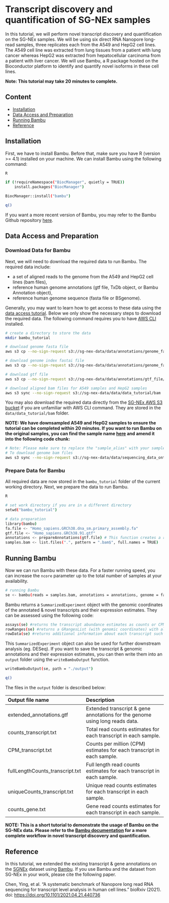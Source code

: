 # **Transcript discovery and quantification of SG-NEx samples**

In this tutorial, we will perform novel transcript discovery and
quantification on the SG-NEx samples. We will be using six direct RNA
Nanopore long-read samples, three replicates each from the A549 and
HepG2 cell lines. The A549 cell line was extracted from lung tissues
from a patient with lung cancer whereas HepG2 was extracted from
hepatocellular carcinoma from a patient with liver cancer. We will use
Bambu, a R package hosted on the Bioconductor platform to identify and
quantify novel isoforms in these cell lines. 

**Note: This tutorial may take 20 minutes to complete.**

## **Content**

- [Installation](#installation)
- [Data Access and Preparation](#data-access-and-preparation) 
- [Running Bambu](#running-bambu)
- [Reference](#reference)

## **Installation**

First, we have to install Bambu. Before that, make sure you have R
(version \>= 4.1) installed on your machine. We can install Bambu using the following command:

``` bash
R

if (!requireNamespace("BiocManager", quietly = TRUE))
    install.packages("BiocManager")

BiocManager::install("bambu")

q()
```
If you want a more recent version of Bambu, you may refer to the Bambu Github repository [here](https://github.com/GoekeLab/bambu). 

## **Data Access and Preparation**
### **Download Data for Bambu**
Next, we will need to download the required data to run Bambu. The required data include:

-   a set of aligned reads to the genome from the A549 and HepG2 cell lines (bam files),
-   reference human genome annotations (gtf file, TxDb object, or Bambu
    Annotation object),
-   reference human genome sequence (fasta file or BSgenome).

Generally, you may want to learn how to get access to these data using the [data
access
tutorial](https://github.com/GoekeLab/sg-nex-data/blob/updated-documentation/docs/AWS_data_access_tutorial.md). Below we only show the necessary steps to download the required data. The following command requires you to have [AWS CLI](https://aws.amazon.com/cli/) installed.

``` bash
# create a directory to store the data
mkdir bambu_tutorial

# download genome fasta file 
aws s3 cp --no-sign-request s3://sg-nex-data/data/annotations/genome_fasta/Homo_sapiens.GRCh38.dna_sm.primary_assembly.fa ./bambu_tutorial

# download genome index fastai file 
aws s3 cp --no-sign-request s3://sg-nex-data/data/annotations/genome_fasta/Homo_sapiens.GRCh38.dna_sm.primary_assembly.fa.fai ./bambu_tutorial

# download gtf file
aws s3 cp --no-sign-request s3://sg-nex-data/data/annotations/gtf_file/Homo_sapiens.GRCh38.91.gtf ./bambu_tutorial

# download aligned bam files for A549 samples and HepG2 samples
aws s3 sync --no-sign-request s3://sg-nex-data/data/data_tutorial/bam ./bambu_tutorial --include *.bam 
```

You may also download the required data directly from the [SG-NEx AWS S3
bucket](http://sg-nex-data.s3-website-ap-southeast-1.amazonaws.com/) if you are unfamiliar with AWS CLI command. They are stored in the `data/data_tutorial/bam` folder.

**NOTE: We have downsampled A549 and HepG2 samples to ensure the tutorial can be completed within 20 minutes. If you want to run Bambu on the original samples, you can find the sample name [here](https://github.com/GoekeLab/sg-nex-data/blob/updated-documentation/docs/samples.tsv) and amend it into the following code chunk:**

```bash
# Note: Please make sure to replace the "sample_alias" with your sample name 
# To download genome bam files
aws s3 sync --no-sign-request s3://sg-nex-data/data/sequencing_data_ont/bam/genome/<sample_alias> ./bambu_tutorial
```
### **Prepare Data for Bambu**

All required data are now stored in the `bambu_tutorial` folder of the
current working directory. Next, we prepare the data to run Bambu.

``` bash
R  

# set work directory if you are in a different directory
setwd("bambu_tutorial")

# data preparation
library(bambu)
fa.file <- "Homo_sapiens.GRCh38.dna_sm.primary_assembly.fa"
gtf.file <- "Homo_sapiens.GRCh38.91.gtf"
annotations <- prepareAnnotations(gtf.file) # This function creates a reference annotation object which is used for transcript discovery and quantification in Bambu.
samples.bam <- list.files(".", pattern = ".bam$", full.names = TRUE)
```

## **Running Bambu**

Now we can run Bambu with these data. For a
faster running speed, you can increase the `ncore` parameter up
to the total number of samples at your availability. 

``` bash
# running Bambu 
se <- bambu(reads = samples.bam, annotations = annotations, genome = fa.file, ncore = 2)  
```

Bambu returns a `SummarizedExperiment` object with the genomic
coordinates of the annotated & novel transcripts and their expression
estimates. They can be assessed using the following code:

``` bash
assays(se) #returns the transcript abundance estimates as counts or CPM.
rowRanges(se) #returns a GRangesList (with genomic coordinates) with all annotated and newly discovered transcripts.
rowData(se) #returns additional information about each transcript such as the gene name and the class of the newly discovered transcript.
```
This `SummarizedExperiment` object can also be used for further downstream analysis (eg. DESeq). If you want to save the transcript &  genomic annotations and their expression
estimates, you can then write them into an `output` folder using the `writeBambuOutput` function.

``` bash
writeBambuOutput(se, path = "./output")

q()
```

The files in the `output` folder is described below:

| Output file name                | Description                                                             |
|:----------------------------|:------------------------------------------|
| extended_annotations.gtf        | Extended transcript & gene annotations for the genome using long reads data.        |
| counts_transcript.txt           | Total read counts estimates for each transcript in each sample.        |
| CPM_transcript.txt              | Counts per million (CPM) estimates for each transcript in each sample. |
| fullLengthCounts_transcript.txt | Full length read counts estimates for each transcript in each sample.  |
| uniqueCounts_transcript.txt                | Unique read counts estimates for each transcript in each sample.       |
| counts_gene.txt                 | Gene read counts estimates for each transcript in each sample.         |

**NOTE: This is a short tutorial to demonstrate the usage of Bambu on the SG-NEx data. Please refer to the [Bambu documentation](https://github.com/GoekeLab/bambu) for a more complete workflow in novel transcript discovery and quantification.**

## **Reference**

In this tutorial, we extended the existing transcript & gene annotations
on the [SGNEx](https://github.com/GoekeLab/sg-nex-data) dataset using
[Bambu](https://github.com/GoekeLab/bambu). If you use Bambu and the
dataset from SG-NEx in your work, please cite the following paper.

Chen, Ying, et al. “A systematic benchmark of Nanopore long read RNA
sequencing for transcript level analysis in human cell lines.” bioRxiv
(2021). doi: <https://doi.org/10.1101/2021.04.21.440736>
